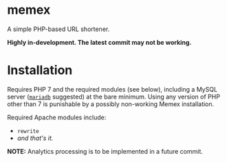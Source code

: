 # memex
A simple PHP-based URL shortener.

**Highly in-development. The latest commit may not be working.**

# Installation
Requires PHP 7 and the required modules (see below), including a MySQL server ([`mariadb`](https://mariadb.org) suggested) at the bare minimum. Using any version of PHP other than 7 is punishable by a possibly non-working Memex installation.

Required Apache modules include:
* `rewrite`
* *and that's it.*

**NOTE:** Analytics processing is to be implemented in a future commit.